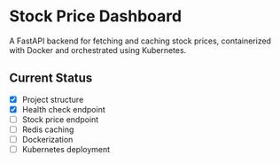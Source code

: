 # Stock Price Dashboard

A FastAPI backend for fetching and caching stock prices, containerized with Docker and orchestrated using Kubernetes.

## Current Status
- [x] Project structure
- [x] Health check endpoint
- [ ] Stock price endpoint
- [ ] Redis caching
- [ ] Dockerization
- [ ] Kubernetes deployment
